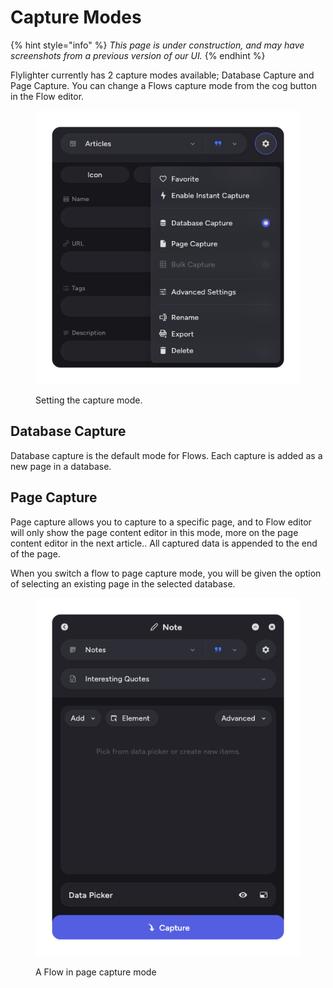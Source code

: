 # Capture Modes

{% hint style="info" %}
_This page is under construction, and may have screenshots from a previous version of our UI._
{% endhint %}

Flylighter currently has 2 capture modes available; Database Capture and Page Capture. You can change a Flows capture mode from the cog button in the Flow editor.

<figure><img src="../.gitbook/assets/Frame 78.png" alt=""><figcaption><p>Setting the capture mode.</p></figcaption></figure>

## Database Capture

Database capture is the default mode for Flows. Each capture is added as a new page in a database.

## Page Capture

Page capture allows you to capture to a specific page, and to Flow editor will only show the page content editor in this mode, more on the page content editor in the next article.. All captured data is appended to the end of the page.

When you switch a flow to page capture mode, you will be given the option of selecting an existing page in the selected database.

<figure><img src="../.gitbook/assets/Frame 79.png" alt=""><figcaption><p>A Flow in page capture mode</p></figcaption></figure>
